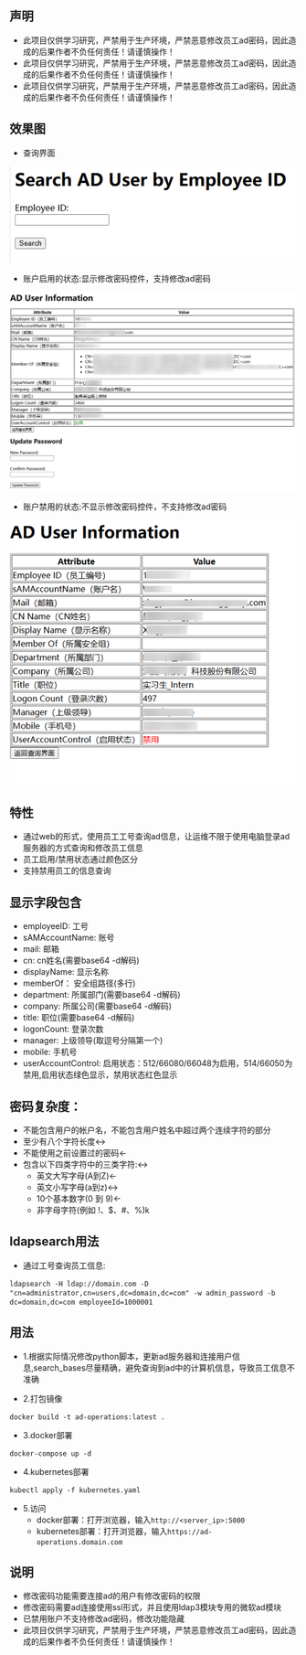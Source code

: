 ## 声明
- 此项目仅供学习研究，严禁用于生产环境，严禁恶意修改员工ad密码，因此造成的后果作者不负任何责任！请谨慎操作！
- 此项目仅供学习研究，严禁用于生产环境，严禁恶意修改员工ad密码，因此造成的后果作者不负任何责任！请谨慎操作！
- 此项目仅供学习研究，严禁用于生产环境，严禁恶意修改员工ad密码，因此造成的后果作者不负任何责任！请谨慎操作！

## 效果图
- 查询界面

![image](images/search.png)

- 账户启用的状态:显示修改密码控件，支持修改ad密码

![image](images/result-enable.png)

- 账户禁用的状态:不显示修改密码控件，不支持修改ad密码

![image](images/result-disable.png)

## 特性
- 通过web的形式，使用员工工号查询ad信息，让运维不限于使用电脑登录ad服务器的方式查询和修改员工信息
- 员工启用/禁用状态通过颜色区分
- 支持禁用员工的信息查询

## 显示字段包含
- employeeID: 工号
- sAMAccountName: 账号
- mail: 邮箱
- cn: cn姓名(需要base64 -d解码)
- displayName: 显示名称
- memberOf： 安全组路径(多行)
- department: 所属部门(需要base64 -d解码)
- company: 所属公司(需要base64 -d解码)
- title: 职位(需要base64 -d解码)
- logonCount: 登录次数
- manager: 上级领导(取逗号分隔第一个)
- mobile: 手机号
- userAccountControl: 启用状态：512/66080/66048为启用，514/66050为禁用,启用状态绿色显示，禁用状态红色显示

## 密码复杂度：
- 不能包含用户的帐户名，不能包含用户姓名中超过两个连续字符的部分
- 至少有八个字符长度↔
- 不能使用之前设置过的密码←
- 包含以下四类字符中的三类字符:↔
  - 英文大写字母(A到Z)←
  - 英文小写字母(a到z)↔
  - 10个基本数字(0 到 9)←
  - 非字母字符(例如 !、$、#、%)k

## ldapsearch用法
- 通过工号查询员工信息:

```
ldapsearch -H ldap://domain.com -D "cn=administrator,cn=users,dc=domain,dc=com" -w admin_password -b dc=domain,dc=com employeeId=1000001
```

## 用法
- 1.根据实际情况修改python脚本，更新ad服务器和连接用户信息,search_bases尽量精确，避免查询到ad中的计算机信息，导致员工信息不准确

- 2.打包镜像
```
docker build -t ad-operations:latest .
```

- 3.docker部署
```
docker-compose up -d
```

- 4.kubernetes部署
```
kubectl apply -f kubernetes.yaml
```

- 5.访问
  - docker部署：打开浏览器，输入`http://<server_ip>:5000`
  - kubernetes部署：打开浏览器，输入`https://ad-operations.domain.com`

## 说明
- 修改密码功能需要连接ad的用户有修改密码的权限
- 修改密码需要ad连接使用ssl形式，并且使用ldap3模块专用的微软ad模块
- 已禁用账户不支持修改ad密码，修改功能隐藏
- 此项目仅供学习研究，严禁用于生产环境，严禁恶意修改员工ad密码，因此造成的后果作者不负任何责任！请谨慎操作！
